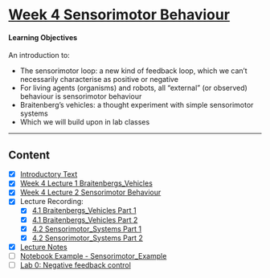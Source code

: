# [Week 4 Sensorimotor Behaviour](https://canvas.sussex.ac.uk/courses/31028/pages/week-4-sensorimotor-behaviour-2?module_item_id=1498247)
#### Learning Objectives
An introduction to:
- The sensorimotor loop: a new kind of feedback loop, which we can’t necessarily characterise as positive or negative
- For living agents (organisms) and robots, all “external” (or observed) behaviour is sensorimotor behaviour
- Braitenberg’s vehicles: a thought experiment with simple sensorimotor systems
- Which we will build upon in lab classes

---

## Content
- [x] [Introductory Text](https://canvas.sussex.ac.uk/courses/31028/pages/week-4-sensorimotor-behaviour-2?module_item_id=1498247)
- [x] [Week 4 Lecture 1 Braitenbergs_Vehicles](https://canvas.sussex.ac.uk/courses/31028/files/5585187?wrap=1)
- [x] [Week 4 Lecture 2 Sensorimotor Behaviour](https://canvas.sussex.ac.uk/courses/31028/files/5597677?wrap=1)
- [x] Lecture Recording:
  - [x] [4.1 Braitenbergs_Vehicles Part 1](https://sussex.cloud.panopto.eu/Panopto/Pages/Viewer.aspx?id=6494b641-a509-498a-bc88-b28900e9d23b#:~:text=1%3A23%3A30-,ibliography,-1%3A26%3A57)
  - [x] [4.1 Braitenbergs_Vehicles Part 2](https://sussex.cloud.panopto.eu/Panopto/Pages/Viewer.aspx?id=e0b072db-c13a-4f72-aebb-b29000e760a5#:~:text=Bookmarks-,MECHAI,-0%3A29)
  - [x] [4.2 Sensorimotor_Systems Part 1](https://sussex.cloud.panopto.eu/Panopto/Pages/Viewer.aspx?id=e0b072db-c13a-4f72-aebb-b29000e760a5#:~:text=33%3A09-,Adaptive,-Systems)
  - [x] [4.2 Sensorimotor_Systems Part 2](https://sussex.cloud.panopto.eu/Panopto/Pages/Viewer.aspx?id=172cf668-25b4-48cd-95c9-b29700e6cb86#:~:text=Bookmarks-,Compare,-and%20contrast%20the)
- [x] [Lecture Notes](https://github.com/LukeBirkett/study-planner/blob/main/825G5_Adaptive_Systems/week_4/AS_4.1_4.2_Braiten_Sensi.pdf)
- [ ] [Notebook Example - Sensorimotor_Example]()
- [ ] [Lab 0: Negative feedback control](https://canvas.sussex.ac.uk/courses/31028/pages/lab-0-negative-feedback-control?module_item_id=1496976)
